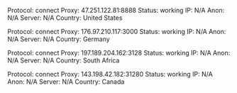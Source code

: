 Protocol: connect
Proxy: 47.251.122.81:8888
Status: working
IP: N/A
Anon: N/A
Server: N/A
Country: United States

Protocol: connect
Proxy: 176.97.210.117:3000
Status: working
IP: N/A
Anon: N/A
Server: N/A
Country: Germany

Protocol: connect
Proxy: 197.189.204.162:3128
Status: working
IP: N/A
Anon: N/A
Server: N/A
Country: South Africa

Protocol: connect
Proxy: 143.198.42.182:31280
Status: working
IP: N/A
Anon: N/A
Server: N/A
Country: Canada

